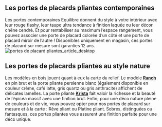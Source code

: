 ## Les portes de placards pliantes contemporaines
Les portes contemporaines Equilibre donnent du style à votre intérieur avec leur rouge flashy, leur taupe ultra tendance à finition laquée ou leur décor chêne cendré. Et pour rentabiliser au maximum l’espace rangement, vous pouvez associer une porte de placard colorée d’un côté et une porte de placard miroir de l’autre !
Disponibles uniquement en magasin, ces portes de placard sur mesure sont garanties 12 ans.
![portes de placard pliantes_article_desktop](//statics.lapeyre.fr/img/contrib/2b5a11ff89a00d45/desktop_portesplacardpliantes_pliantesequilibre_p1.jpg)
##
## Les portes de placards pliantes au style nature
Les modèles en bois jouent quant à eux la carte du relief. Le modèle [**Ranch**](/placard-pliant-ranch-FPC2091120) en pin brut et la porte pliante persienne blanc (également disponible en couleur crème, café latte, gris quartz ou gris anthracite) affichent de délicates lamelles.
La porte pliante [**Krista**](/placard-pliant-krista-FPC2397770) fait valoir la richesse et la beauté de l’épicéa massif avec une finition brut.
Enfin, pour une déco nature pleine de couleurs et de vie, vous pouvez opter pour nos portes de placard sur mesure et à la carte : Rêve pliant ou Platine pliant. Sobres, distinguées ou fantasques, ces portes pliantes vous assurent une finition parfaite pour une déco unique.